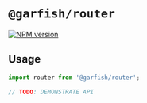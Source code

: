 # `@garfish/router`

[![NPM version](https://img.shields.io/npm/v/@garfish/router.svg?style=flat-square)](https://www.npmjs.com/package/@garfish/router)


## Usage

```js
import router from '@garfish/router';

// TODO: DEMONSTRATE API
```
